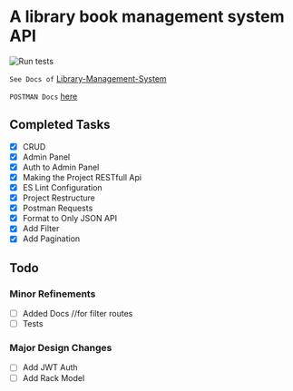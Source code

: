 # A library book management system API #

![Run tests](https://github.com/Swarag-N/Library-Management-System/workflows/Run%20tests/badge.svg)

`See Docs of` [Library-Management-System](https://swarag-n.github.io/Library-Management-System/)

`POSTMAN Docs` [here]('postman/postman.md')

## Completed Tasks ##

- [x] CRUD
- [x] Admin Panel
- [x] Auth to Admin Panel
- [x] Making the Project RESTfull Api
- [x] ES Lint Configuration
- [x] Project Restructure
- [x] Postman Requests
- [x] Format to Only JSON API
- [x] Add Filter
- [x] Add Pagination

## Todo ##

### Minor Refinements ###

- [ ] Added Docs //for filter routes
- [ ] Tests

### Major Design Changes ###

- [ ] Add JWT Auth
- [ ] Add Rack Model
